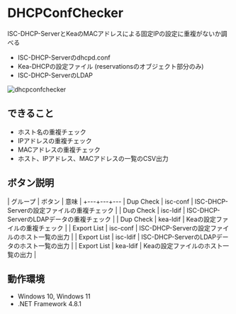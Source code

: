 # DHCPConfChecker
ISC-DHCP-ServerとKeaのMACアドレスによる固定IPの設定に重複がないか調べる

- ISC-DHCP-Serverのdhcpd.conf
- Kea-DHCPの設定ファイル (reservationsのオブジェクト部分のみ)
- ISC-DHCP-ServerのLDAP

![dhcpconfchecker](https://github.com/user-attachments/assets/968e5764-5ee9-4b8e-9362-b053ee1bfed7)


## できること

- ホスト名の重複チェック
- IPアドレスの重複チェック
- MACアドレスの重複チェック
- ホスト、IPアドレス、MACアドレスの一覧のCSV出力

## ボタン説明

| グループ | ボタン | 意味 |
+---+---+---
| Dup Check | isc-conf | ISC-DHCP-Serverの設定ファイルの重複チェック |
| Dup Check | isc-ldif | ISC-DHCP-ServerのLDAPデータの重複チェック |
| Dup Check | kea-ldif | Keaの設定ファイルの重複チェック |
| Export List | isc-conf | ISC-DHCP-Serverの設定ファイルのホスト一覧の出力 |
| Export List | isc-ldif | ISC-DHCP-ServerのLDAPデータのホスト一覧の出力 |
| Export List | kea-ldif | Keaの設定ファイルのホスト一覧の出力 |

## 動作環境

- Windows 10, Windows 11
- .NET Framework 4.8.1
